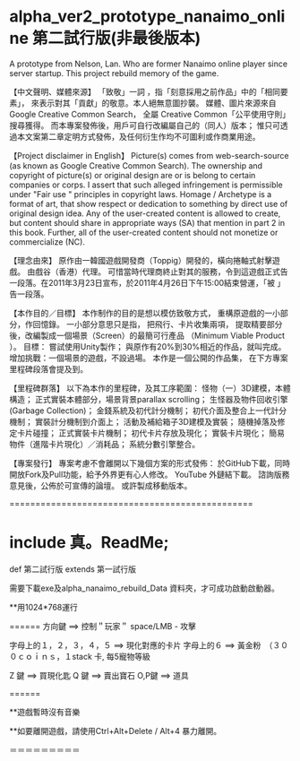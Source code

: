 # alpha_ver2_prototype_nanaimo_online 第二試行版(非最後版本)

A prototype from Nelson, Lan. Who are former Nanaimo online player since server startup. This project rebuild memory of the game.

【中文聲明、媒體來源】 「致敬」一詞 ，指「刻意採用之前作品」中的「相同要素」， 來表示對其「貢獻」的敬意。本人絕無意圖抄襲。 媒體、圖片來源來自Google Creative Common Search， 全屬 Creative Common「公平使用守則」搜尋獲得。 而本專案發佈後，用戶可自行改編屬自己的（同人）版本； 惟只可透過本文案第二章定明方式發佈，及任何衍生作均不可圖利或作商業用途。

【Project disclaimer in English】 Picture(s) comes from web-search-source (as known as Google Creative Common Search). The ownership and copyright of picture(s) or original design are or is belong to certain companies or corps. I assert that such alleged infringement is permissible under "Fair use " principles in copyright laws. Homage / Archetype is a format of art, that show respect or dedication to something by direct use of original design idea. Any of the user-created content is allowed to create, but content should share in appropriate ways (SA) that mention in part 2 in this book. Further, all of the user-created content should not monetize or commercialize (NC).

【理念由來】 原作由一韓國遊戲開發商（Toppig）開發的，橫向捲軸式射擊遊戲。 由戲谷（香港）代理。 可惜當時代理商終止對其的服務，令到這遊戲正式告一段落。在2011年3月23日宣布，於2011年4月26日下午15:00結束營運，「被 」告一段落。

【本作目的／目標】 本作制作的目的是想以模仿致敬方式， 重構原遊戲的一小部分，作回憶錄。 一小部分意思只是指， 把飛行、卡片收集兩項， 提取精要部分後，改編製成一個場景（Screen）的最簡可行產品 （Minimum Viable Product ）。 目標： 嘗試使用Unity製作； 與原作有20%到30%相近的作品，就叫完成。 增加挑戰：一個場景的遊戲，不設過場。 本作是一個公開的作品集， 在下方專案里程碑段落會提及到。

【里程碑群落】 以下為本作的里程碑，及其工序範圍： 怪物（一）3D建模，本體構造； 正式實裝本體部分，場景背景parallax scrolling； 生怪器及物件回收引擎(Garbage Collection)； 金錢系統及初代計分機制； 初代介面及整合上一代計分機制； 實裝計分機制到介面上； 活動及補給箱子3D建模及實裝； 隨機掉落及修定卡片碰撞； 正式實裝卡片機制； 初代卡片存放及現化； 實裝卡片現化； 簡易物件（進階卡片現化）／消耗品； 系統分數引擎整合。

【專案發行】 專案考慮不會離開以下幾個方案的形式發佈： 於GitHub下載，同時開放Fork及Pull功能，給予外界更有心人修改。 YouTube 外鏈結下載。 諮詢版務意見後，公佈於可宣傳的論壇。 或許製成移動版本。


===============================================
# include  真。ReadMe; 
def 第二試行版 extends 第一試行版

需要下載exe及alpha_nanaimo_rebuild_Data 資料夾，才可成功啟動啟動器。

**用1024*768運行

======
方向鍵 ==> 控制＂玩家＂
space/LMB - 攻擊

字母上的１，２，３，４，５ ==> 現化對應的卡片
字母上的６ ==> 黃金粉　（３００ｃｏｉｎｓ，１stack 卡, 每5寵物等級

Z 鍵 ==> 買現化匙
Q 鍵 ==> 賣出寶石
O,P鍵 ==> 道具

======

**遊戲暫時沒有音樂

**如要離開遊戲，請使用Ctrl+Alt+Delete / Alt+4 暴力離開。

＝＝＝＝＝＝＝＝＝
